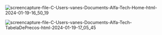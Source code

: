 ![screencapture-file-C-Users-vanes-Documents-Alfa-Tech-Home-html-2024-01-19-16_50_19](https://github.com/sant1ana/Alfa_Tech/assets/93404790/8e25abc9-731d-444a-96b2-15ba1bbed351)




![screencapture-file-C-Users-vanes-Documents-Alfa-Tech-TabelaDePrecos-html-2024-01-19-17_05_45](https://github.com/sant1ana/Alfa_Tech/assets/93404790/f9b2ddc4-2a21-4426-a431-9ed1367bc7e2)
